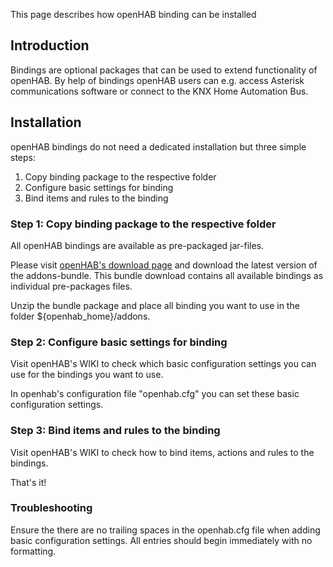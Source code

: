 This page describes how openHAB binding can be installed

## Introduction

Bindings are optional packages that can be used to extend functionality of openHAB. By help of bindings openHAB users can e.g. access Asterisk communications software or connect to the KNX Home Automation Bus.

## Installation

openHAB bindings do not need a dedicated installation but three simple steps:

1. Copy binding package to the respective folder
2. Configure basic settings for binding
3. Bind items and rules to the binding

### Step 1: Copy binding package to the respective folder

All openHAB bindings are available as pre-packaged jar-files. 

Please visit [openHAB's download page](http://www.openhab.org/downloads.html) and download the latest version of the addons-bundle. This bundle download contains all available bindings as individual pre-packages files.

Unzip the bundle package and place all binding you want to use in the folder ${openhab_home}/addons.

### Step 2: Configure basic settings for binding

Visit openHAB's WIKI to check which basic configuration settings you can use for the bindings you want to use.

In openhab's configuration file "openhab.cfg" you can set these basic configuration settings.

### Step 3: Bind items and rules to the binding

Visit openHAB's WIKI to check how to bind items, actions and rules to the bindings.

That's it!

### Troubleshooting

Ensure the there are no trailing spaces in the openhab.cfg file when adding basic configuration settings. All entries should begin immediately with no formatting.